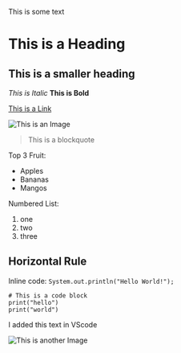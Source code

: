 This is some text

# This is a Heading
## This is a smaller heading

*This is Italic*
**This is Bold**

[This is a Link](https://ucsd.edu/)

![This is an Image](https://collegiatewaterpolo.org/wp-content/uploads/2017/08/UC-San-Diego-W-267x300.jpg)

> This is a blockquote

Top 3 Fruit:
* Apples
* Bananas
* Mangos

Numbered List:
1. one
2. two
3. three

Horizontal Rule
---

Inline code: `System.out.println("Hello World!");`

```
# This is a code block
print("hello")
print("world")
```

I added this text in VScode

![This is another Image](https://a.espncdn.com/combiner/i?img=/i/teamlogos/ncaa/500/28.png&h=200&w=200)
